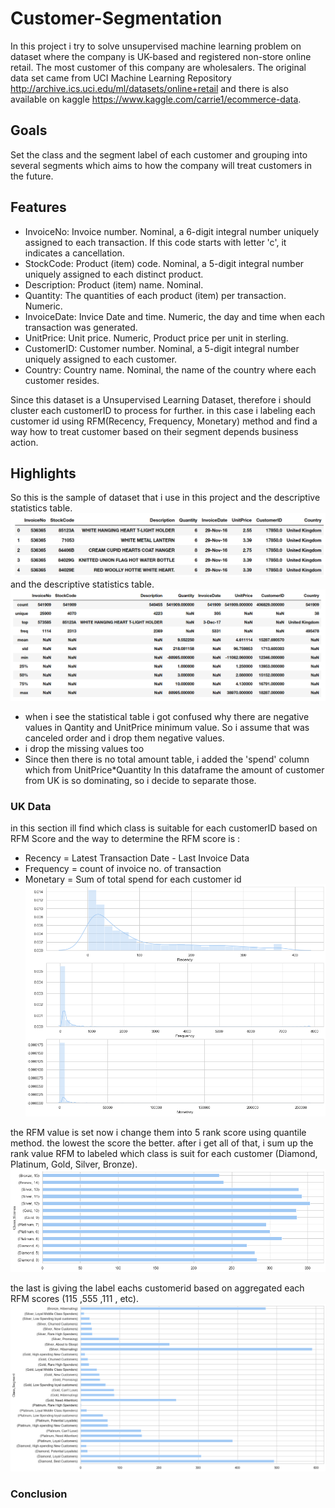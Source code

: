 # Customer-Segmentation
In this project i try to solve unsupervised machine learning problem on  dataset where the company is UK-based and registered non-store online retail. The most customer of this company are wholesalers. The original data set came from UCI Machine Learning Repository http://archive.ics.uci.edu/ml/datasets/online+retail and there is also available on kaggle https://www.kaggle.com/carrie1/ecommerce-data.

## Goals
Set the class and the segment label of each customer and grouping into several segments which aims to how the company will treat customers in the future.

## Features
- InvoiceNo: Invoice number. Nominal, a 6-digit integral number uniquely assigned to each transaction. If this code starts with letter 'c', it indicates a cancellation.
- StockCode: Product (item) code. Nominal, a 5-digit integral number uniquely assigned to each distinct product.
- Description: Product (item) name. Nominal.
- Quantity: The quantities of each product (item) per transaction. Numeric.
- InvoiceDate: Invice Date and time. Numeric, the day and time when each transaction was generated.
- UnitPrice: Unit price. Numeric, Product price per unit in sterling.
- CustomerID: Customer number. Nominal, a 5-digit integral number uniquely assigned to each customer.
- Country: Country name. Nominal, the name of the country where each customer resides.


Since this dataset is a Unsupervised Learning Dataset, therefore i should cluster each customerID to process for further. in this case i labeling each customer id using RFM(Recency, Frequency, Monetary) method and find a way how to treat customer based on their segment depends business action.

## Highlights

So this is the sample of dataset that i use in this project and the descriptive statistics table.
![](https://github.com/lutpan/Customer-Segmentation/blob/main/image/df_sample.png) 
and the descriptive statistics table.
![](https://github.com/lutpan/Customer-Segmentation/blob/main/image/df_statistical_value.png)
- when i see the statistical table i got confused why there are negative values in Qantity and UnitPrice minimum value. So i assume that was canceled order and i drop them negative values.
- i drop the missing values too
- Since then there is no total amount table, i added the 'spend' column which from UnitPrice*Quantity
In this dataframe the amount of customer from UK is so dominating, so i decide to separate those.

### UK Data
in this section ill find which class is suitable for each customerID based on RFM Score and the way to determine the RFM score is :
* Recency = Latest Transaction Date - Last Invoice Data
* Frequency = count of invoice no. of transaction
* Monetary = Sum of total spend for each customer id
![](https://github.com/lutpan/Customer-Segmentation/blob/main/image/RFM_distribution.png)

the RFM value is set now i change them into 5 rank score using quantile method. the lowest the score the better.
after i get all of that, i sum up the rank value RFM to labeled which class is suit for each customer (Diamond, Platinum, Gold, Silver, Bronze).
![](https://github.com/lutpan/Customer-Segmentation/blob/main/image/class_score_distribution.png)

the last is giving the label eachs customerid based on aggregated each RFM scores (115 ,555 ,111 , etc).
![](https://github.com/lutpan/Customer-Segmentation/blob/main/image/Class_Segment_Distribution.png)

### Conclusion


